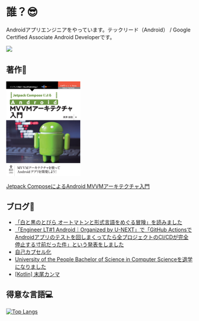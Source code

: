 # 誰？😎

Androidアプリエンジニアをやっています。テックリード（Android） / Google Certified Associate Android Developerです。

<img src="https://api.accredible.com/v1/frontend/credential_website_embed_image/badge/22745791?key=91642f55a8d5ce14b85a29e0884729eb3a09a45d02d2f24fc8d7ebf1c6fed1cd" />

## 著作📝

<img src="https://github.com/okuzawats/okuzawats/raw/main/img/mvvm.jpg" width="200" >

[Jetpack ComposeによるAndroid MVVMアーキテクチャ入門](https://nextpublishing.jp/book/13660.html)

## ブログ🚀
<!-- BLOG-POST-LIST:START -->
- [「白と黒のとびら オートマトンと形式言語をめぐる冒険」を読みました](https://okuzawats.com/blog/archimage-garrets-apprenticeship/)
- [「Engineer LT#1 Android｜Organized by U-NEXT」で「GitHub ActionsでAndroidアプリのテストを回しまくってたら全プロジェクトのCI/CDが完全停止する寸前だった件」という発表をしました](https://okuzawats.com/blog/halt-github-actions/)
- [自己カプセル化](https://okuzawats.com/blog/self-encapsulation/)
- [University of the People Bachelor of Science in Computer Scienceを退学になりました](https://okuzawats.com/blog/withdrawal-from-university-of-the-people/)
- [[Kotlin] 末尾カンマ](https://okuzawats.com/blog/kotlin-trailing-commas/)
<!-- BLOG-POST-LIST:END -->

## 得意な言語💻
[![Top Langs](https://github-readme-stats.vercel.app/api/top-langs/?username=okuzawats)](https://github.com/anuraghazra/github-readme-stats)
